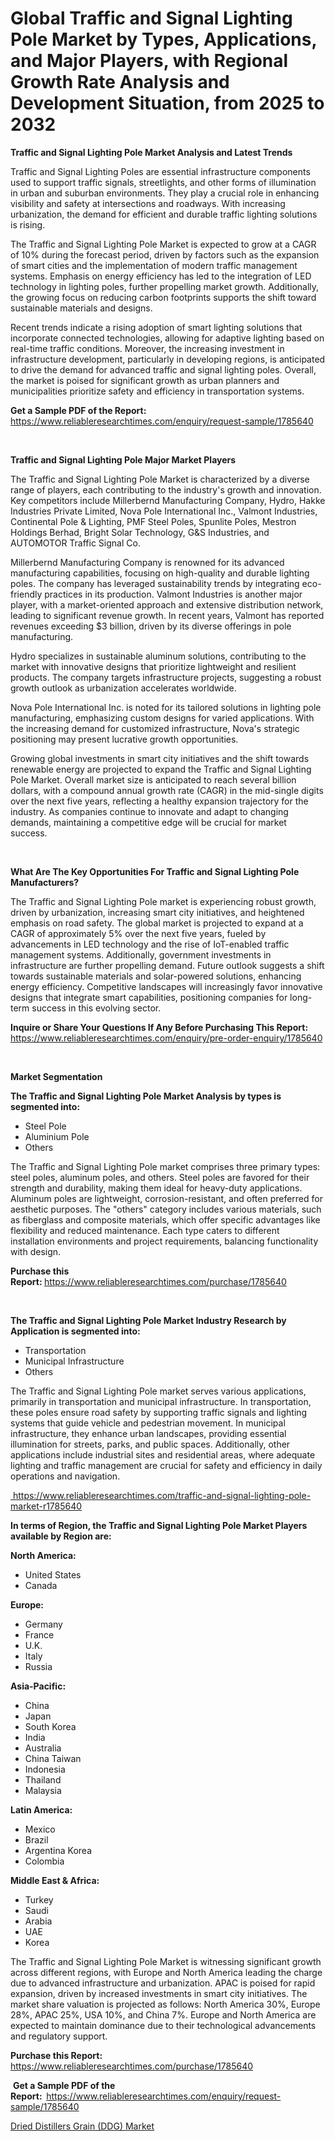 <p><h1>Global Traffic and Signal Lighting Pole Market by Types, Applications, and Major Players, with Regional Growth Rate Analysis and Development Situation, from 2025 to 2032</h1></p><p><strong>Traffic and Signal Lighting Pole Market Analysis and Latest Trends</strong></p>
<p><p>Traffic and Signal Lighting Poles are essential infrastructure components used to support traffic signals, streetlights, and other forms of illumination in urban and suburban environments. They play a crucial role in enhancing visibility and safety at intersections and roadways. With increasing urbanization, the demand for efficient and durable traffic lighting solutions is rising.</p><p>The Traffic and Signal Lighting Pole Market is expected to grow at a CAGR of 10% during the forecast period, driven by factors such as the expansion of smart cities and the implementation of modern traffic management systems. Emphasis on energy efficiency has led to the integration of LED technology in lighting poles, further propelling market growth. Additionally, the growing focus on reducing carbon footprints supports the shift toward sustainable materials and designs.</p><p>Recent trends indicate a rising adoption of smart lighting solutions that incorporate connected technologies, allowing for adaptive lighting based on real-time traffic conditions. Moreover, the increasing investment in infrastructure development, particularly in developing regions, is anticipated to drive the demand for advanced traffic and signal lighting poles. Overall, the market is poised for significant growth as urban planners and municipalities prioritize safety and efficiency in transportation systems.</p></p>
<p><strong>Get a Sample PDF of the Report:&nbsp;</strong> <a href="https://www.reliableresearchtimes.com/enquiry/request-sample/1785640?utm_campaign=2007&utm_medium=2&utm_source=Github&utm_content=ia&utm_term=25032025&utm_id=traffic-and-signal-lighting-pole">https://www.reliableresearchtimes.com/enquiry/request-sample/1785640</a></p>
<p>&nbsp;</p>
<p><strong>Traffic and Signal Lighting Pole Major Market Players</strong></p>
<p><p>The Traffic and Signal Lighting Pole Market is characterized by a diverse range of players, each contributing to the industry's growth and innovation. Key competitors include Millerbernd Manufacturing Company, Hydro, Hakke Industries Private Limited, Nova Pole International Inc., Valmont Industries, Continental Pole & Lighting, PMF Steel Poles, Spunlite Poles, Mestron Holdings Berhad, Bright Solar Technology, G&S Industries, and AUTOMOTOR Traffic Signal Co.</p><p>Millerbernd Manufacturing Company is renowned for its advanced manufacturing capabilities, focusing on high-quality and durable lighting poles. The company has leveraged sustainability trends by integrating eco-friendly practices in its production. Valmont Industries is another major player, with a market-oriented approach and extensive distribution network, leading to significant revenue growth. In recent years, Valmont has reported revenues exceeding $3 billion, driven by its diverse offerings in pole manufacturing.</p><p>Hydro specializes in sustainable aluminum solutions, contributing to the market with innovative designs that prioritize lightweight and resilient products. The company targets infrastructure projects, suggesting a robust growth outlook as urbanization accelerates worldwide.</p><p>Nova Pole International Inc. is noted for its tailored solutions in lighting pole manufacturing, emphasizing custom designs for varied applications. With the increasing demand for customized infrastructure, Nova's strategic positioning may present lucrative growth opportunities.</p><p>Growing global investments in smart city initiatives and the shift towards renewable energy are projected to expand the Traffic and Signal Lighting Pole Market. Overall market size is anticipated to reach several billion dollars, with a compound annual growth rate (CAGR) in the mid-single digits over the next five years, reflecting a healthy expansion trajectory for the industry. As companies continue to innovate and adapt to changing demands, maintaining a competitive edge will be crucial for market success.</p></p>
<p>&nbsp;</p>
<p><strong>What Are The Key Opportunities For Traffic and Signal Lighting Pole Manufacturers?</strong></p>
<p><p>The Traffic and Signal Lighting Pole market is experiencing robust growth, driven by urbanization, increasing smart city initiatives, and heightened emphasis on road safety. The global market is projected to expand at a CAGR of approximately 5% over the next five years, fueled by advancements in LED technology and the rise of IoT-enabled traffic management systems. Additionally, government investments in infrastructure are further propelling demand. Future outlook suggests a shift towards sustainable materials and solar-powered solutions, enhancing energy efficiency. Competitive landscapes will increasingly favor innovative designs that integrate smart capabilities, positioning companies for long-term success in this evolving sector.</p></p>
<p><strong>Inquire or Share Your Questions If Any Before Purchasing This Report:</strong> <a href="https://www.reliableresearchtimes.com/enquiry/pre-order-enquiry/1785640?utm_campaign=2007&utm_medium=2&utm_source=Github&utm_content=ia&utm_term=25032025&utm_id=traffic-and-signal-lighting-pole">https://www.reliableresearchtimes.com/enquiry/pre-order-enquiry/1785640</a></p>
<p>&nbsp;</p>
<p><strong>Market Segmentation</strong></p>
<p><strong>The Traffic and Signal Lighting Pole Market Analysis by types is segmented into:</strong></p>
<p><ul><li>Steel Pole</li><li>Aluminium Pole</li><li>Others</li></ul></p>
<p><p>The Traffic and Signal Lighting Pole market comprises three primary types: steel poles, aluminum poles, and others. Steel poles are favored for their strength and durability, making them ideal for heavy-duty applications. Aluminum poles are lightweight, corrosion-resistant, and often preferred for aesthetic purposes. The "others" category includes various materials, such as fiberglass and composite materials, which offer specific advantages like flexibility and reduced maintenance. Each type caters to different installation environments and project requirements, balancing functionality with design.</p></p>
<p><strong>Purchase this Report:&nbsp;</strong><a href="https://www.reliableresearchtimes.com/purchase/1785640?utm_campaign=2007&utm_medium=2&utm_source=Github&utm_content=ia&utm_term=25032025&utm_id=traffic-and-signal-lighting-pole">https://www.reliableresearchtimes.com/purchase/1785640</a></p>
<p>&nbsp;</p>
<p><strong>The Traffic and Signal Lighting Pole Market Industry Research by Application is segmented into:</strong></p>
<p><ul><li>Transportation</li><li>Municipal Infrastructure</li><li>Others</li></ul></p>
<p><p>The Traffic and Signal Lighting Pole market serves various applications, primarily in transportation and municipal infrastructure. In transportation, these poles ensure road safety by supporting traffic signals and lighting systems that guide vehicle and pedestrian movement. In municipal infrastructure, they enhance urban landscapes, providing essential illumination for streets, parks, and public spaces. Additionally, other applications include industrial sites and residential areas, where adequate lighting and traffic management are crucial for safety and efficiency in daily operations and navigation.</p></p>
<p><a href="https://www.reliableresearchtimes.com/traffic-and-signal-lighting-pole-market-r1785640?utm_campaign=2007&utm_medium=2&utm_source=Github&utm_content=ia&utm_term=25032025&utm_id=traffic-and-signal-lighting-pole">&nbsp;https://www.reliableresearchtimes.com/traffic-and-signal-lighting-pole-market-r1785640</a></p>
<p><strong>In terms of Region, the Traffic and Signal Lighting Pole Market Players available by Region are:</strong></p>
<p>
    <p> <strong> North America: </strong>
        <ul>
            <li>United States</li>
            <li>Canada</li>
        </ul>
        </p> 
    <p> <strong> Europe: </strong>
        <ul>
            <li>Germany</li>
            <li>France</li>
            <li>U.K.</li>
            <li>Italy</li>
            <li>Russia</li>
        </ul>
        </p> 
    <p> <strong> Asia-Pacific: </strong>
        <ul>
            <li>China</li>
            <li>Japan</li>
            <li>South Korea</li>
            <li>India</li>
            <li>Australia</li>
            <li>China Taiwan</li>
            <li>Indonesia</li>
            <li>Thailand</li>
            <li>Malaysia</li>
        </ul>
        </p> 
    <p> <strong> Latin America: </strong>
        <ul>
            <li>Mexico</li>
            <li>Brazil</li>
            <li>Argentina Korea</li>
            <li>Colombia</li>
        </ul>
        </p> 
    <p> <strong> Middle East & Africa: </strong>
        <ul>
            <li>Turkey</li>
            <li>Saudi</li>
            <li>Arabia</li>
            <li>UAE</li>
            <li>Korea</li>
        </ul>
    </p>
    </p>
<p><p>The Traffic and Signal Lighting Pole Market is witnessing significant growth across different regions, with Europe and North America leading the charge due to advanced infrastructure and urbanization. APAC is poised for rapid expansion, driven by increased investments in smart city initiatives. The market share valuation is projected as follows: North America 30%, Europe 28%, APAC 25%, USA 10%, and China 7%. Europe and North America are expected to maintain dominance due to their technological advancements and regulatory support.</p></p>
<p><strong>Purchase this Report: </strong><a href="https://www.reliableresearchtimes.com/purchase/1785640?utm_campaign=2007&utm_medium=2&utm_source=Github&utm_content=ia&utm_term=25032025&utm_id=traffic-and-signal-lighting-pole">https://www.reliableresearchtimes.com/purchase/1785640</a></p>
<p>&nbsp;<strong>Get a Sample PDF of the Report:&nbsp;&nbsp;</strong><a href="https://www.reliableresearchtimes.com/enquiry/request-sample/1785640?utm_campaign=2007&utm_medium=2&utm_source=Github&utm_content=ia&utm_term=25032025&utm_id=traffic-and-signal-lighting-pole">https://www.reliableresearchtimes.com/enquiry/request-sample/1785640</a></p>
<p><strong></strong></p>
<p><p><a href="https://github.com/angelajermaine/Market-Research-Report-List-6/blob/main/dried-distillers-grain-ddg-market.md?utm_campaign=2007&utm_medium=2&utm_source=Github&utm_content=ia&utm_term=25032025&utm_id=traffic-and-signal-lighting-pole">Dried Distillers Grain (DDG) Market</a></p></p>